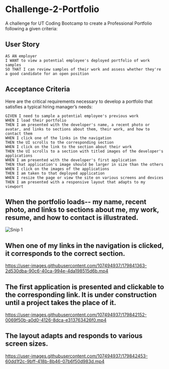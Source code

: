 # Challenge-2-Portfolio

A challenge for UT Coding Bootcamp to create a Professional Portfolio following a given criteria:

## User Story

```
AS AN employer
I WANT to view a potential employee's deployed portfolio of work samples
SO THAT I can review samples of their work and assess whether they're a good candidate for an open position
```


## Acceptance Criteria

Here are the critical requirements necessary to develop a portfolio that satisfies a typical hiring manager’s needs:

```
GIVEN I need to sample a potential employee's previous work
WHEN I load their portfolio
THEN I am presented with the developer's name, a recent photo or avatar, and links to sections about them, their work, and how to contact them
WHEN I click one of the links in the navigation
THEN the UI scrolls to the corresponding section
WHEN I click on the link to the section about their work
THEN the UI scrolls to a section with titled images of the developer's applications
WHEN I am presented with the developer's first application
THEN that application's image should be larger in size than the others
WHEN I click on the images of the applications
THEN I am taken to that deployed application
WHEN I resize the page or view the site on various screens and devices
THEN I am presented with a responsive layout that adapts to my viewport
```

## When the portfolio loads-- my name, recent photo, and links to sections about me, my work, resume, and how to contact is illustrated.

![Snip 1](https://user-images.githubusercontent.com/107494937/179840744-0acab513-5a7f-47e2-b33a-20b88c72cc07.PNG)

## When one of my links in the navigation is clicked, it corresponds to the correct section.

https://user-images.githubusercontent.com/107494937/179841363-2d530dba-90c6-40ca-994e-4da198515d6b.mp4

## The first application is presented and clickable to the corresponding link. It is under construction until a project takes the place of it.

https://user-images.githubusercontent.com/107494937/179842152-0069f50b-a0d0-4126-8dca-e313763426f0.mp4

## The layout adapts and responds to various screen sizes.

https://user-images.githubusercontent.com/107494937/179842453-60dd1f2c-9bff-418b-8b46-07b6f50d983d.mp4



